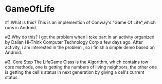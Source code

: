 # GameOfLife
#1.What is this?
This is an implemention of Conway's "Game Of Life",which runs in Android.

#2.Why do this?
I got the problem when I toke part in an activity organized by Dalian Hi-Think Computer Technology Corp  a few days ago.
After activity, i am interested in the problem , so i finish a simple demo based on Android.

#3. Core Step
The LifeGame Class is the Algorithm, which contains tow core methods, one is getting the numbers of living neighbors, the other 
one is getting the  cell's status in next generation by giving a cell's current status.



